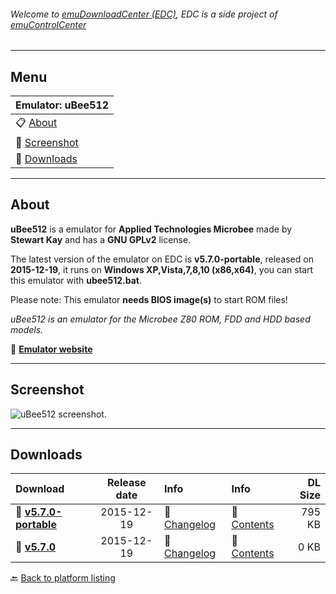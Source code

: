 ###### Welcome to [emuDownloadCenter (EDC)](https://github.com/PhoenixInteractiveNL/emuDownloadCenter/wiki/), EDC is a side project of [emuControlCenter](https://github.com/PhoenixInteractiveNL/emuControlCenter/wiki/)
***
## Menu
| **Emulator: uBee512** |
|:---------|
| :clipboard: [About](#about) |
| :sunrise: [Screenshot](#screenshot) |
| :floppy_disk: [Downloads](#downloads) |
***
## About
**uBee512** is a emulator for **Applied Technologies Microbee** made by **Stewart Kay** and has a **GNU GPLv2** license.

The latest version of the emulator on EDC is **v5.7.0-portable**, released on **2015-12-19**, it runs on **Windows XP,Vista,7,8,10 (x86,x64)**, you can start this emulator with **ubee512.bat**.

Please note: This emulator **needs BIOS image(s)** to start ROM files!

_uBee512 is an emulator for the Microbee Z80 ROM, FDD and HDD based models._

:link: [**Emulator website**](http://www.microbee-mspp.org.au/repository)
***
## Screenshot
![](https://raw.githubusercontent.com/PhoenixInteractiveNL/emuDownloadCenter/master/hooks/ubee512/screen.jpg "uBee512 screenshot.")
***
## Downloads
| Download | Release date  | Info       | Info       | DL Size    |
|:---------|:-------------:|:-----------|:-----------|-----------:|
| :floppy_disk: [**v5.7.0-portable**](https://github.com/PhoenixInteractiveNL/edc-repo0004/raw/master/ubee512/5.7.0-portable.7z) | 2015-12-19 | :page_facing_up: [Changelog](https://github.com/PhoenixInteractiveNL/edc-repo0004/blob/master/ubee512/5.7.0-portable_changelog.txt) | :mag_right: [Contents](https://github.com/PhoenixInteractiveNL/edc-repo0004/blob/master/ubee512/5.7.0-portable_contents.txt) | 795 KB |
| :floppy_disk: [**v5.7.0**](https://github.com/PhoenixInteractiveNL/edc-repo0003/raw/master/ubee512/5.7.0.7z) | 2015-12-19 | :page_facing_up: [Changelog](https://github.com/PhoenixInteractiveNL/edc-repo0003/blob/master/ubee512/5.7.0_changelog.txt) | :mag_right: [Contents](https://github.com/PhoenixInteractiveNL/edc-repo0003/blob/master/ubee512/5.7.0_contents.txt) | 0 KB |

:back: [Back to platform listing](https://github.com/PhoenixInteractiveNL/emuDownloadCenter/wiki/EDC-Platform-List)
